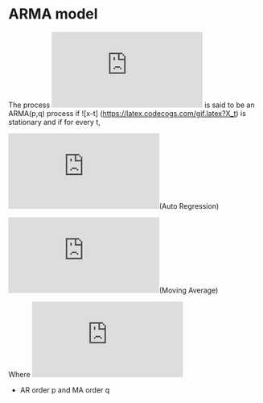 # ARMA model

The process ![Process](https://latex.codecogs.com/gif.latex?X_t%2Ct%5Cin%5Cmathbb%7BZ%7D) is said to be an ARMA(p,q) process if ![x-t] (https://latex.codecogs.com/gif.latex?X_t) is stationary and if for every t,

![AR](https://latex.codecogs.com/gif.latex?X_t-%5Cphi_1X_%7Bt-1%7D-...-%5Cphi_qX_%7Bt-q%7D)(Auto Regression)

![MA](https://latex.codecogs.com/gif.latex?%3DZ_t&plus;%5Ctheta_1Z_%7Bt-1%7D&plus;...&plus;%5Ctheta_qZ_%7Bt-q%7D)(Moving Average)

Where ![z_WN](https://latex.codecogs.com/gif.latex?Z_t%20%5Csim%20%5Ctext%7BWN%7D%280%2C%5Csigma%5E2%29)

* AR order p and MA order q

